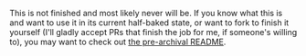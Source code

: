 This is not finished and most likely never will be. If you know what this is and want to use it in its current half-baked state, or want to fork to finish it yourself (I'll gladly accept PRs that finish the job for me, if someone's willing to), you may want to check out [the pre-archival README](README_OLD.md).
